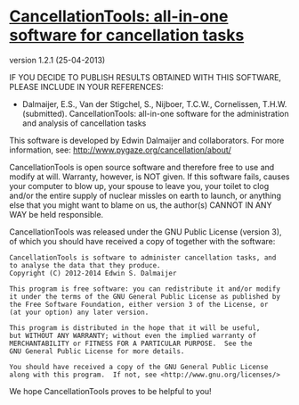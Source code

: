 [CancellationTools: all-in-one software for cancellation tasks](http://www.cancellationtools.org/)
===========================================================================

version 1.2.1 (25-04-2013)


IF YOU DECIDE TO PUBLISH RESULTS OBTAINED WITH THIS SOFTWARE, PLEASE INCLUDE IN YOUR REFERENCES:

* Dalmaijer, E.S., Van der Stigchel, S., Nijboer, T.C.W., Cornelissen, T.H.W. (submitted). CancellationTools: all-in-one software for the administration and analysis of cancellation tasks


This software is developed by Edwin Dalmaijer and collaborators. For more
information, see: http://www.pygaze.org/cancellation/about/

CancellationTools is open source software and therefore free to use and modify at will.
Warranty, however, is NOT given. If this software fails, causes your computer
to blow up, your spouse to leave you, your toilet to clog and/or the entire
supply of nuclear missles on earth to launch, or anything else that you might
want to blame on us, the author(s) CANNOT IN ANY WAY be held responsible.

CancellationTools was released under the GNU Public License (version 3), of which you
should have received a copy of together with the software:

    CancellationTools is software to administer cancellation tasks, and
    to analyse the data that they produce.
    Copyright (C) 2012-2014 Edwin S. Dalmaijer

    This program is free software: you can redistribute it and/or modify
    it under the terms of the GNU General Public License as published by
    the Free Software Foundation, either version 3 of the License, or
    (at your option) any later version.

    This program is distributed in the hope that it will be useful,
    but WITHOUT ANY WARRANTY; without even the implied warranty of
    MERCHANTABILITY or FITNESS FOR A PARTICULAR PURPOSE.  See the
    GNU General Public License for more details.

    You should have received a copy of the GNU General Public License
    along with this program.  If not, see <http://www.gnu.org/licenses/>

We hope CancellationTools proves to be helpful to you!
